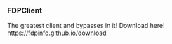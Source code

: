 ### FDPClient
The greatest client and bypasses in it!
Download here!
https://fdpinfo.github.io/download
